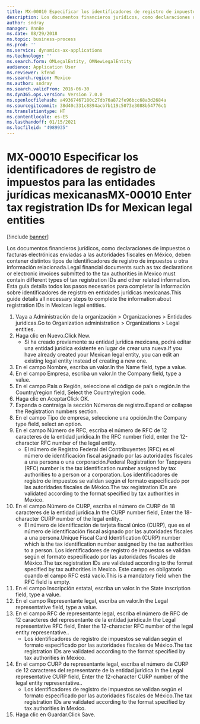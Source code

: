```yaml
---
title: MX-00010 Especificar los identificadores de registro de impuestos para las entidades jurídicas mexicanas
description: Los documentos financieros jurídicos, como declaraciones de impuestos o facturas electrónicas enviadas a las autoridades fiscales en México, deben contener distintos tipos de identificadores de registro de impuestos u otra información relacionada.
author: sndray
manager: AnnBe
ms.date: 08/29/2018
ms.topic: business-process
ms.prod: ''
ms.service: dynamics-ax-applications
ms.technology: ''
ms.search.form: OMLegalEntity, OMNewLegalEntity
audience: Application User
ms.reviewer: kfend
ms.search.region: Mexico
ms.author: sndray
ms.search.validFrom: 2016-06-30
ms.dyn365.ops.version: Version 7.0.0
ms.openlocfilehash: a49367467180c27db76a872fe96bcc68a3d2684a
ms.sourcegitcommit: 38d40c331c8894acb7b119c5073e3088b54776c1
ms.translationtype: HT
ms.contentlocale: es-ES
ms.lasthandoff: 01/15/2021
ms.locfileid: "4989935"
---
```

# <a name="mx-00010-enter-tax-registration-ids-for-mexican-legal-entities"></a><span data-ttu-id="2a454-103">MX-00010 Especificar los identificadores de registro de impuestos para las entidades jurídicas mexicanas</span><span class="sxs-lookup"><span data-stu-id="2a454-103">MX-00010 Enter tax registration IDs for Mexican legal entities</span></span>

[!include [banner](../../includes/banner.md)]

<span data-ttu-id="2a454-104">Los documentos financieros jurídicos, como declaraciones de impuestos o facturas electrónicas enviadas a las autoridades fiscales en México, deben contener distintos tipos de identificadores de registro de impuestos u otra información relacionada.</span><span class="sxs-lookup"><span data-stu-id="2a454-104">Legal financial documents such as tax declarations or electronic invoices submitted to the tax authorities in Mexico must contain different types of tax registration IDs and other related information.</span></span> <span data-ttu-id="2a454-105">Esta guía detalla todos los pasos necesarios para completar la información sobre identificadores de registro en entidades jurídicas mexicanas.</span><span class="sxs-lookup"><span data-stu-id="2a454-105">This guide details all necessary steps to complete the information about registration IDs in Mexican legal entities.</span></span>

1. <span data-ttu-id="2a454-106">Vaya a Administración de la organización > Organizaciones > Entidades jurídicas.</span><span class="sxs-lookup"><span data-stu-id="2a454-106">Go to Organization administration > Organizations > Legal entities.</span></span>
2. <span data-ttu-id="2a454-107">Haga clic en Nuevo.</span><span class="sxs-lookup"><span data-stu-id="2a454-107">Click New.</span></span>
    * <span data-ttu-id="2a454-108">Si ha creado previamente su entidad jurídica mexicana, podrá editar una entidad jurídica existente en lugar de crear una nueva.</span><span class="sxs-lookup"><span data-stu-id="2a454-108">If you have already created your Mexican legal entity, you can edit an existing legal entity instead of creating a new one.</span></span>  
3. <span data-ttu-id="2a454-109">En el campo Nombre, escriba un valor.</span><span class="sxs-lookup"><span data-stu-id="2a454-109">In the Name field, type a value.</span></span>
4. <span data-ttu-id="2a454-110">En el campo Empresa, escriba un valor.</span><span class="sxs-lookup"><span data-stu-id="2a454-110">In the Company field, type a value.</span></span>
5. <span data-ttu-id="2a454-111">En el campo País o Región, seleccione el código de país o región.</span><span class="sxs-lookup"><span data-stu-id="2a454-111">In the Country/region field, Select the Country/region code.</span></span>
6. <span data-ttu-id="2a454-112">Haga clic en Aceptar</span><span class="sxs-lookup"><span data-stu-id="2a454-112">Click OK.</span></span>
7. <span data-ttu-id="2a454-113">Expanda o contraiga la sección Números de registro.</span><span class="sxs-lookup"><span data-stu-id="2a454-113">Expand or collapse the Registration numbers section.</span></span>
8. <span data-ttu-id="2a454-114">En el campo Tipo de empresa, seleccione una opción.</span><span class="sxs-lookup"><span data-stu-id="2a454-114">In the Company type field, select an option.</span></span>
9. <span data-ttu-id="2a454-115">En el campo Número de RFC, escriba el número de RFC de 12 caracteres de la entidad jurídica.</span><span class="sxs-lookup"><span data-stu-id="2a454-115">In the RFC number field, enter the 12-character RFC number of the legal entity.</span></span>
    * <span data-ttu-id="2a454-116">El número de Registro Federal del Contribuyentes (RFC) es el número de identificación fiscal asignado por las autoridades fiscales a una persona o una corporación.</span><span class="sxs-lookup"><span data-stu-id="2a454-116">Federal Registration for Taxpayers (RFC) number is the tax identification number assigned by tax authorities to a person or a corporation.</span></span> <span data-ttu-id="2a454-117">Los identificadores de registro de impuestos se validan según el formato especificado por las autoridades fiscales de México.</span><span class="sxs-lookup"><span data-stu-id="2a454-117">The tax registration IDs are validated according to the format specified by tax authorities in Mexico.</span></span>  
10. <span data-ttu-id="2a454-118">En el campo Número de CURP, escriba el número de CURP de 18 caracteres de la entidad jurídica.</span><span class="sxs-lookup"><span data-stu-id="2a454-118">In the CURP number field, Enter the 18-character CURP number of the legal entity..</span></span>
    * <span data-ttu-id="2a454-119">El número de identificación de tarjeta fiscal único (CURP), que es el número de identificación fiscal asignado por las autoridades fiscales a una persona.</span><span class="sxs-lookup"><span data-stu-id="2a454-119">Unique Fiscal Card Identification (CURP) number which is the tax identification number assigned by the tax authorities to a person.</span></span>  <span data-ttu-id="2a454-120">Los identificadores de registro de impuestos se validan según el formato especificado por las autoridades fiscales de México.</span><span class="sxs-lookup"><span data-stu-id="2a454-120">The tax registration IDs are validated according to the format specified by tax authorities in Mexico.</span></span>  <span data-ttu-id="2a454-121">Este campo es obligatorio cuando el campo RFC está vacío.</span><span class="sxs-lookup"><span data-stu-id="2a454-121">This is a mandatory field when the RFC field is empty.</span></span>  
11. <span data-ttu-id="2a454-122">En el campo Inscripción estatal, escriba un valor.</span><span class="sxs-lookup"><span data-stu-id="2a454-122">In the State inscription field, type a value.</span></span>
12. <span data-ttu-id="2a454-123">En el campo Representante legal, escriba un valor.</span><span class="sxs-lookup"><span data-stu-id="2a454-123">In the Legal representative field, type a value.</span></span>
13. <span data-ttu-id="2a454-124">En el campo RFC de representante legal, escriba el número de RFC de 12 caracteres del representante de la entidad jurídica.</span><span class="sxs-lookup"><span data-stu-id="2a454-124">In the Legal representative RFC field, Enter the 12-character RFC number of the legal entity representative..</span></span>
    * <span data-ttu-id="2a454-125">Los identificadores de registro de impuestos se validan según el formato especificado por las autoridades fiscales de México.</span><span class="sxs-lookup"><span data-stu-id="2a454-125">The tax registration IDs are validated according to the format specified by tax authorities in Mexico.</span></span>  
14. <span data-ttu-id="2a454-126">En el campo CURP de representante legal, escriba el número de CURP de 12 caracteres del representante de la entidad jurídica.</span><span class="sxs-lookup"><span data-stu-id="2a454-126">In the Legal representative CURP field, Enter the 12-character CURP number of the legal entity representative..</span></span>
    * <span data-ttu-id="2a454-127">Los identificadores de registro de impuestos se validan según el formato especificado por las autoridades fiscales de México.</span><span class="sxs-lookup"><span data-stu-id="2a454-127">The tax registration IDs are validated according to the format specified by tax authorities in Mexico.</span></span>  
15. <span data-ttu-id="2a454-128">Haga clic en Guardar.</span><span class="sxs-lookup"><span data-stu-id="2a454-128">Click Save.</span></span>

